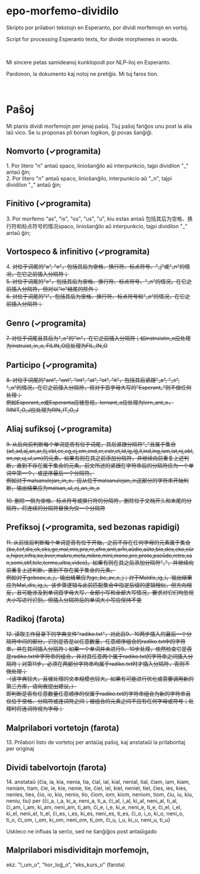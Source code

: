 # epo-morfemo-dividilo

Skripto por prilabori tekstojn en Esperanto, por dividi morfemojn en vortoj.

Script for processing Esperanto texts, for divide morphemes in words.

&nbsp;

Mi sincere petas samideanoj kunklopodi por NLP-iloj en Esperanto.

Pardonon, la dokumento kaj notoj ne pretiĝis. Mi tuj faros tion.

&nbsp;

# Paŝoj

Mi planis dividi morfemojn per jenaj paŝoj. Tiuj paŝoj fariĝos unu post la alia laŭ vico. Se iu proponas pli bonan logikon, ĝi povas ŝanĝiĝi.

## Nomvorto (✓programita)

1\. Por litero "n" antaŭ spaco, linioŝanĝilo aŭ interpunkcio, tajpi dividilon "\_" antaŭ ĝin;  
2\. Por litero "n" antaŭ spaco, linioŝanĝilo, interpunkcio aŭ "\_n", tajpi dividilon "\_" antaŭ ĝin;

## Finitivo (✓programita)

3\. Por morfemo "as", "is", "os", "us", "u", kiu estas antaŭ 包括其后为空格、换行符和标点符号的情况spaco, linioŝanĝilo aŭ interpunkcio, tajpi dividilon "\_" antaŭ ĝin;

## Vortospeco & infinitivo (✓programita)

4\. ~~对位于词尾的"a", "o"，包括其后为空格、换行符、标点符号、"\_j"或"\_n"的情况，在它之前插入分隔符；~~  
~~5\. 对位于词尾的"e"，包括其后为空格、换行符、标点符号、"\_n"的情况，在它之前插入分隔符，但对以"ie"结尾的除外；~~  
~~6\. 对位于词尾的"i"，包括其后为空格、换行符、标点符号和"\_o"的情况，在它之前插入分隔符；~~

## Genro (✓programita)

~~7\. 对位于词尾且其后为"\_o"的"in"，在它之前插入分隔符；如instruistin_o应处理为instruist_in_o, FILIN_O应处理为FIL_IN_O~~

## Participo (✓programita)

~~8\. 对位于词尾的"ant", "ont", "int", "at", "ot", "it"，包括其后紧跟"\_a", "\_e", "\_o"的情况，在它之前插入分隔符，但对于首字母大写的"Esperant_"则不做任何处理；~~  
~~例如Esperant_o或Esperanta应被忽视，lernant_o应处理为lern_ant_o，RINIT_O_J应处理为RIN_IT_O_J~~

## Aliaj sufiksoj (✓programita)

~~9\. 从后向前判断每个单词是否有位于词尾，其后紧跟分隔符"\_"且属于集合{aĉ,ad,aĵ,an,ar,ĉj,ebl,ec,eg,ej,em,end,er,estr,et,id,ig,iĝ,il,ind,ing,ism,ist,nj,obl,on,op,uj,ul,um}的元素，如果有则在其之前添加分隔符，并继续向前重复上述判断，直到不存在属于集合的元素。前文所述的紧跟在字符串后的分隔符应为一个单词中第一个，或逆序最后一个分隔符。~~  
~~例如对于malsanulejan_in_o，应从位于malsanulejan_in这部分的字符串开始判断，输出结果应为malsan_ul_ej_an_in_o~~

~~10\. 删除一侧为空格、标点符号或换行符的分隔符，删除位于文档开头和末尾的分隔符，将连续的分隔符替换为仅一个分隔符~~

## Prefiksoj (✓programita, sed bezonas rapidigi)

~~11\. 从前往后判断每个单词是否有位于开始，之前不存在任何字母的元素属于集合{bo,ĉef,dis,ek,eks,ge,mal,mis,pra,re,afro,anti,arĥi,aŭdio,aŭto,bio,des,eko,eŭro,hiper,infra,ko,kver,makro,meta,mikro,mini,mono,pre,proto,pseŭdo,retro,san,semi,stif,tele,termo,ultra,video}。如果有则在其之后添加分隔符"\_"，并继续向前重复上述判断，直到不存在属于集合的元素。~~  
~~例如对于geboav_o_j，输出结果应为ge_bo_av_o_j；对于Maldis_ig_i，输出结果应为Mal_dis_ig_i。该步骤逻辑与此前匹配集合中指定后缀的逻辑相似，但方向相反，且可能涉及到单词首字母大写、全部小写和全部大写情况，要求对它们均忽视大小写进行识别，但插入分隔符后的单词大小写应保持不变~~

## Radikoj (farota)

~~12\. 读取工作目录下的字典文件"radiko.txt"，对此前9、10两步插入的最后一个分隔符中间的部分，识别是否是以任意数量、任意顺序组合的radiko.txt中的字符串，并在其间插入分隔符；如果一个单词并未进行9、10步处理，依然检查它是否是radiko.txt中字符串的组合，并对其任意两个属于radiko.txt的字符串之间插入分隔符；对第11步，必须在两部分字符串均属于radiko.txt时才插入分隔符，否则不做处理；~~  
~~（该字典较大，且被处理的文本规模也较大。如果有可能进行优化或需要调用新的第三方库，请向我提出建议。）~~  
~~即判断是否有任意数量任意顺序的仅属于radiko.txt的字符串组合为新的字符串且仅位于空格、分隔符或连词符之间；被组合的元素之间不应有任何字母或符号；处理时将连词符视为字母；~~

## Malprilabori vortetojn (farota)

13\. Prilabori listo de vortetoj per antaŭaj paŝoj, kaj anstataŭi la prilaboritaj per originaj

## Dividi tabelvortojn (farota)

14\. anstataŭ {ĉia, ia, kia, nenia, tia, ĉial, ial, kial, nenial, tial, ĉiam, iam, kiam, neniam, tiam, ĉie, ie, kie, nenie, tie, ĉiel, iel, kiel, neniel, tiel, ĉies, ies, kies, nenies, ties, ĉio, io, kio, nenio, tio, ĉiom, iom, kiom, neniom, tiom, ĉiu, iu, kiu, neniu, tiu} per {ĉi_a, i_a, ki_a, neni_a, ti_a, ĉi_al, i_al, ki_al, neni_al, ti_al, ĉi_am, i_am, ki_am, neni_am, ti_am, ĉi_e, i_e, ki_e, neni_e, ti_e, ĉi_el, i_el, ki_el, neni_el, ti_el, ĉi_es, i_es, ki_es, neni_es, ti_es, ĉi_o, i_o, ki_o, neni_o, ti_o, ĉi_om, i_om, ki_om, neni_om, ti_om, ĉi_u, i_u, ki_u, neni_u, ti_u} 

Uskleco ne influas la serĉo, sed ne ŝanĝiĝos post antaŭigado

## Malprilabori misdividitajn morfemojn,  
ekz. "l_um_o", "hor_loĝ_o", "eks_kurs_o" (farota)
